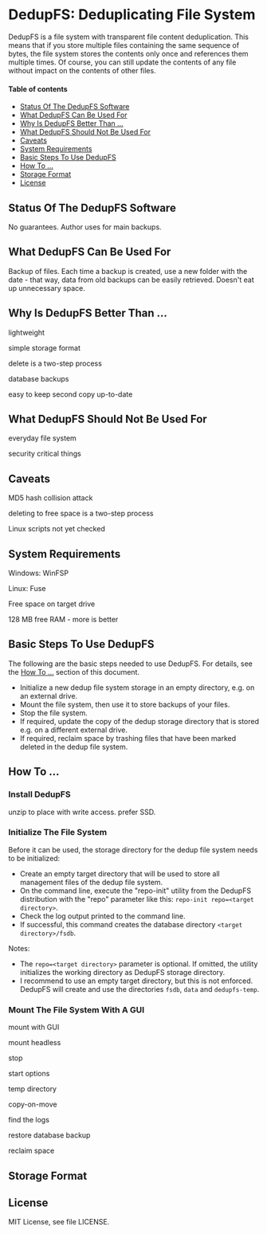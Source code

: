 # DedupFS: Deduplicating File System

DedupFS is a file system with transparent file content deduplication. This means that if you store multiple files containing the same sequence of bytes, the file system stores the contents only once and references them multiple times. Of course, you can still update the contents of any file without impact on the contents of other files.

#### Table of contents
* [Status Of The DedupFS Software](#status-of-the-dedupfs-software)
* [What DedupFS Can Be Used For](#what-dedupfs-can-be-used-for)
* [Why Is DedupFS Better Than ...](#why-is-dedupfs-better-than-)
* [What DedupFS Should Not Be Used For](#what-dedupfs-should-not-be-used-for)
* [Caveats](#caveats)
* [System Requirements](#system-requirements)
* [Basic Steps To Use DedupFS](#basic-steps-to-use-dedupfs)
* [How To ...](#how-to-)
* [Storage Format](#storage-format)
* [License](#license)

## Status Of The DedupFS Software

No guarantees. Author uses for main backups.

## What DedupFS Can Be Used For

Backup of files. Each time a backup is created, use a new folder with the date - that way, data from old backups can be easily retrieved. Doesn't eat up unnecessary space.

## Why Is DedupFS Better Than ...

lightweight

simple storage format

delete is a two-step process

database backups

easy to keep second copy up-to-date

## What DedupFS Should Not Be Used For

everyday file system

security critical things

## Caveats

MD5 hash collision attack

deleting to free space is a two-step process

Linux scripts not yet checked

## System Requirements

Windows: WinFSP

Linux: Fuse

Free space on target drive

128 MB free RAM - more is better

## Basic Steps To Use DedupFS

The following are the basic steps needed to use DedupFS. For details, see the [How To ...](#how-to-) section of this document.

* Initialize a new dedup file system storage in an empty directory, e.g. on an external drive.
* Mount the file system, then use it to store backups of your files.
* Stop the file system.
* If required, update the copy of the dedup storage directory that is stored e.g. on a different external drive.
* If required, reclaim space by trashing files that have been marked deleted in the dedup file system.

## How To ...

### Install DedupFS

unzip to place with write access. prefer SSD.

### Initialize The File System

Before it can be used, the storage directory for the dedup file system needs to be initialized:

* Create an empty target directory that will be used to store all management files of the dedup file system.
* On the command line, execute the "repo-init" utility from the DedupFS distribution with the "repo" parameter like this: `repo-init repo=<target directory>`.
* Check the log output printed to the command line.
* If successful, this command creates the database directory `<target directory>/fsdb`.

Notes:

* The `repo=<target directory>` parameter is optional. If omitted, the utility initializes the working directory as DedupFS storage directory.
* I recommend to use an empty target directory, but this is not enforced. DedupFS will create and use the directories `fsdb`, `data` and `dedupfs-temp`.

### Mount The File System With A GUI

mount with GUI

mount headless

stop

start options

temp directory

copy-on-move

find the logs

restore database backup

reclaim space

## Storage Format

## License

MIT License, see file LICENSE.
